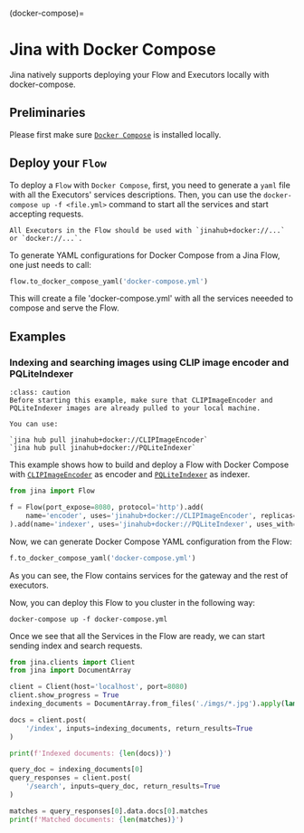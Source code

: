 (docker-compose)=
# Jina with Docker Compose

Jina natively supports deploying your Flow and Executors locally with docker-compose.

## Preliminaries

Please first make sure [`Docker Compose`](https://docs.docker.com/compose/install/) is installed locally.

## Deploy your `Flow`

To deploy a `Flow` with `Docker Compose`, first, you need to generate a `yaml` file with all the Executors' services descriptions.
Then, you can use the `docker-compose up -f <file.yml>` command to start all the services and start accepting requests.

```{caution}
All Executors in the Flow should be used with `jinahub+docker://...` or `docker://...`.
```

To generate YAML configurations for Docker Compose from a Jina Flow, one just needs to call:

```python
flow.to_docker_compose_yaml('docker-compose.yml')
```

This will create a file 'docker-compose.yml' with all the services neeeded to compose and serve the Flow.

## Examples

### Indexing and searching images using CLIP image encoder and PQLiteIndexer

```{admonition} Caution
:class: caution
Before starting this example, make sure that CLIPImageEncoder and PQLiteIndexer images are already pulled to your local machine.

You can use:

`jina hub pull jinahub+docker://CLIPImageEncoder`
`jina hub pull jinahub+docker://PQLiteIndexer`
```

This example shows how to build and deploy a Flow with Docker Compose with [`CLIPImageEncoder`](https://hub.jina.ai/executor/0hnlmu3q) as encoder and [`PQLiteIndexer`](https://hub.jina.ai/executor/pn1qofsj) as indexer.

```python
from jina import Flow

f = Flow(port_expose=8080, protocol='http').add(
    name='encoder', uses='jinahub+docker://CLIPImageEncoder', replicas=2
).add(name='indexer', uses='jinahub+docker://PQLiteIndexer', uses_with={'dim': 512}, shards=2)
```

Now, we can generate Docker Compose YAML configuration from the Flow:

```python
f.to_docker_compose_yaml('docker-compose.yml')
```

As you can see, the Flow contains services for the gateway and the rest of executors.

Now, you can deploy this Flow to you cluster in the following way:
```shell
docker-compose up -f docker-compose.yml
```

Once we see that all the Services in the Flow are ready, we can start sending index and search requests.

```python
from jina.clients import Client
from jina import DocumentArray

client = Client(host='localhost', port=8080)
client.show_progress = True
indexing_documents = DocumentArray.from_files('./imgs/*.jpg').apply(lambda d: d.load_uri_to_image_blob())

docs = client.post(
    '/index', inputs=indexing_documents, return_results=True
)

print(f'Indexed documents: {len(docs)}')

query_doc = indexing_documents[0]
query_responses = client.post(
    '/search', inputs=query_doc, return_results=True
)

matches = query_responses[0].data.docs[0].matches
print(f'Matched documents: {len(matches)}')
```
